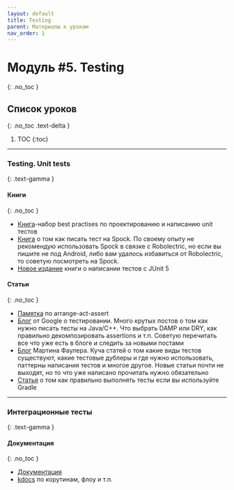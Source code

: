 ```yaml
---
layout: default
title: Testing
parent: Материалы к урокам
nav_order: 1
---
```


# Модуль #5. Testing
{: .no_toc }

## Список уроков
{: .no_toc .text-delta }

1. TOC
{:toc}

---

### Testing. Unit tests
{: .text-gamma }

#### Книги
{: .no_toc }

- [Книга](https://www.manning.com/books/effective-unit-testing)-набор best practises по проектированию и написанию unit тестов
- [Книга](http://shop.oreilly.com/product/0636920038597) о том как пиcать тест на Spock. По своему опыту не рекомендую использовать Spock в связке с Robolectric, но если вы пишите не под Android, либо вам удалось избавиться от Robolectric, то советую посмотреть на Spock.
- [Новое издание](https://www.manning.com/books/junit-in-action-third-edition) книги о написании тестов с JUnit 5

#### Статьи
{: .no_toc }

- [Памятка](http://wiki.c2.com/?ArrangeActAssert) по arrange-act-assert
- [Блог](https://testing.googleblog.com) от Google о тестировании. Много крутых постов о том как нужно писать тесты на Java/C++. Что выбрать DAMP или DRY, как правильно декомпозировать assertions и т.п. Советую перечитать все что уже есть в блоге и следить за новыми постами
- [Блог](https://martinfowler.com/testing/) Мартина Фаулера. Куча статей о том какие виды тестов существуют, какие тестовые дублеры и где нужно использовать, паттерны написания тестов и многое другое. Новые статьи почти не выходят, но то что уже написано прочитать нужно обязательно
- [Статья](https://docs.gradle.org/current/userguide/java_testing.html) о том как правильно выполнять тесты если вы используйте Gradle

---

### Интеграционные тесты
{: .text-gamma }

#### Документация
{: .no_toc }
- [Документация](https://kotlinlang.org/docs/reference/coroutines/coroutines-guide.html)
- [kdocs](https://kotlin.github.io/kotlinx.coroutines/) по корутинам, флоу и т.п.

